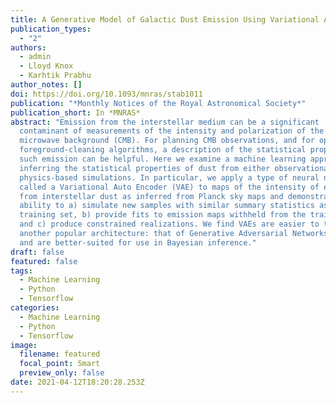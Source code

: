 ```yaml
---
title: A Generative Model of Galactic Dust Emission Using Variational Autoencoders
publication_types:
  - "2"
authors:
  - admin
  - Lloyd Knox
  - Karhtik Prabhu
author_notes: []
doi: https://doi.org/10.1093/mnras/stab1011
publication: "*Monthly Notices of the Royal Astronomical Society*"
publication_short: In *MNRAS*
abstract: "Emission from the interstellar medium can be a significant
  contaminant of measurements of the intensity and polarization of the cosmic
  microwave background (CMB). For planning CMB observations, and for optimizing
  foreground-cleaning algorithms, a description of the statistical properties of
  such emission can be helpful. Here we examine a machine learning approach to
  inferring the statistical properties of dust from either observational data or
  physics-based simulations. In particular, we apply a type of neural network
  called a Variational Auto Encoder (VAE) to maps of the intensity of emission
  from interstellar dust as inferred from Planck sky maps and demonstrate its
  ability to a) simulate new samples with similar summary statistics as the
  training set, b) provide fits to emission maps withheld from the training set,
  and c) produce constrained realizations. We find VAEs are easier to train than
  another popular architecture: that of Generative Adversarial Networks (GANs),
  and are better-suited for use in Bayesian inference."
draft: false
featured: false
tags:
  - Machine Learning
  - Python
  - Tensorflow
categories:
  - Machine Learning
  - Python
  - Tensorflow
image:
  filename: featured
  focal_point: Smart
  preview_only: false
date: 2021-04-12T18:20:28.253Z
---
```

